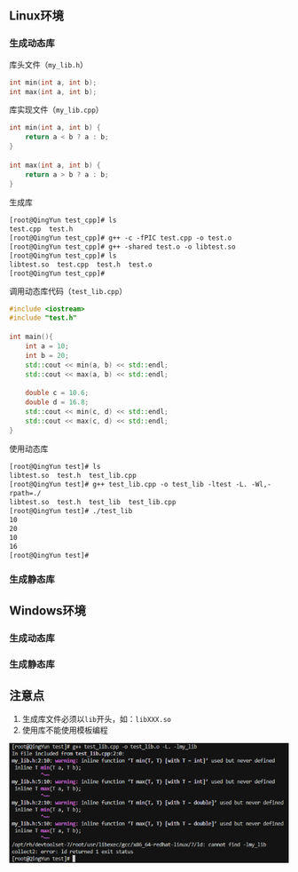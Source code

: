 ## Linux环境

### 生成动态库

库头文件（`my_lib.h`）

```cpp
int min(int a, int b);
int max(int a, int b);
```



库实现文件（`my_lib.cpp`）

```cpp
int min(int a, int b) {
    return a < b ? a : b;
}

int max(int a, int b) {
    return a > b ? a : b;
}
```



生成库

```shell
[root@QingYun test_cpp]# ls
test.cpp  test.h
[root@QingYun test_cpp]# g++ -c -fPIC test.cpp -o test.o
[root@QingYun test_cpp]# g++ -shared test.o -o libtest.so
[root@QingYun test_cpp]# ls
libtest.so  test.cpp  test.h  test.o
[root@QingYun test_cpp]# 
```



调用动态库代码（`test_lib.cpp`）

```cpp
#include <iostream>
#include "test.h"

int main(){
    int a = 10;
    int b = 20;
    std::cout << min(a, b) << std::endl;
    std::cout << max(a, b) << std::endl;

    double c = 10.6;
    double d = 16.8;
    std::cout << min(c, d) << std::endl;
    std::cout << max(c, d) << std::endl;
}
```



使用动态库

```shell
[root@QingYun test]# ls
libtest.so  test.h  test_lib.cpp
[root@QingYun test]# g++ test_lib.cpp -o test_lib -ltest -L. -Wl,-rpath=./
libtest.so  test.h  test_lib  test_lib.cpp
[root@QingYun test]# ./test_lib 
10
20
10
16
[root@QingYun test]# 
```



### 生成静态库







## Windows环境

### 生成动态库



### 生成静态库





## 注意点

1. 生成库文件必须以`lib`开头，如：`libXXX.so`
2. 使用库不能使用模板编程

![image-20220402133633563](%E7%94%9F%E6%88%90%E5%BA%93.assets/image-20220402133633563.png)
